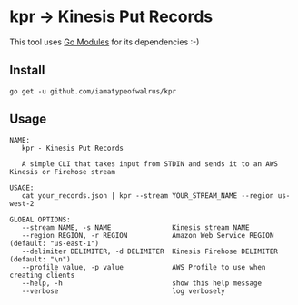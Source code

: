 # kpr -> Kinesis Put Records
This tool uses [Go Modules](https://github.com/golang/go/wiki/Modules) for its dependencies :-)

## Install
```
go get -u github.com/iamatypeofwalrus/kpr
```
## Usage
```
NAME:
   kpr - Kinesis Put Records

   A simple CLI that takes input from STDIN and sends it to an AWS Kinesis or Firehose stream

USAGE:
   cat your_records.json | kpr --stream YOUR_STREAM_NAME --region us-west-2

GLOBAL OPTIONS:
   --stream NAME, -s NAME               Kinesis stream NAME
   --region REGION, -r REGION           Amazon Web Service REGION (default: "us-east-1")
   --delimiter DELIMITER, -d DELIMITER  Kinesis Firehose DELIMITER (default: "\n")
   --profile value, -p value            AWS Profile to use when creating clients
   --help, -h                           show this help message
   --verbose                            log verbosely
```
